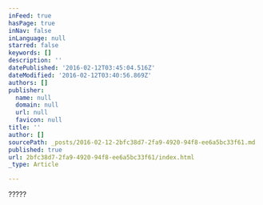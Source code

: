 ```yaml
---
inFeed: true
hasPage: true
inNav: false
inLanguage: null
starred: false
keywords: []
description: ''
datePublished: '2016-02-12T03:45:04.516Z'
dateModified: '2016-02-12T03:40:56.869Z'
authors: []
publisher:
  name: null
  domain: null
  url: null
  favicon: null
title: ''
author: []
sourcePath: _posts/2016-02-12-2bfc38d7-2fa9-4920-94f8-ee6a5bc33f61.md
published: true
url: 2bfc38d7-2fa9-4920-94f8-ee6a5bc33f61/index.html
_type: Article

---
```

?????
